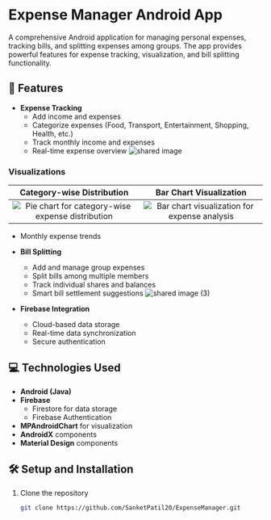 # Expense Manager Android App

A comprehensive Android application for managing personal expenses, tracking bills, and splitting expenses among groups. The app provides powerful features for expense tracking, visualization, and bill splitting functionality.

## 🚀 Features

- **Expense Tracking**
  - Add income and expenses
  - Categorize expenses (Food, Transport, Entertainment, Shopping, Health, etc.)
  - Track monthly income and expenses
  - Real-time expense overview
 ![shared image](https://github.com/user-attachments/assets/ca7a727f-3d1d-4fa1-b8c7-13633bf02f23)

### Visualizations

| Category-wise Distribution | Bar Chart Visualization |
| :---: | :---: |
| ![Pie chart for category-wise expense distribution](https://github.com/user-attachments/assets/23cc1b55-0eae-409f-88b4-dbb8bef349de) | ![Bar chart visualization for expense analysis](https://github.com/user-attachments/assets/5c41b90b-568f-42b4-aa08-81668f331ec7) |

*   Monthly expense trends


- **Bill Splitting**
  - Add and manage group expenses
  - Split bills among multiple members
  - Track individual shares and balances
  - Smart bill settlement suggestions
![shared image (3)](https://github.com/user-attachments/assets/6c85beeb-50bb-4a97-adbd-7b72de103543)


- **Firebase Integration**
  - Cloud-based data storage
  - Real-time data synchronization
  - Secure authentication

## 💻 Technologies Used

- **Android (Java)**
- **Firebase**
  - Firestore for data storage
  - Firebase Authentication
- **MPAndroidChart** for visualization
- **AndroidX** components
- **Material Design** components


## 🛠️ Setup and Installation

1. Clone the repository
   ```bash
   git clone https://github.com/SanketPatil20/ExpenseManager.git
